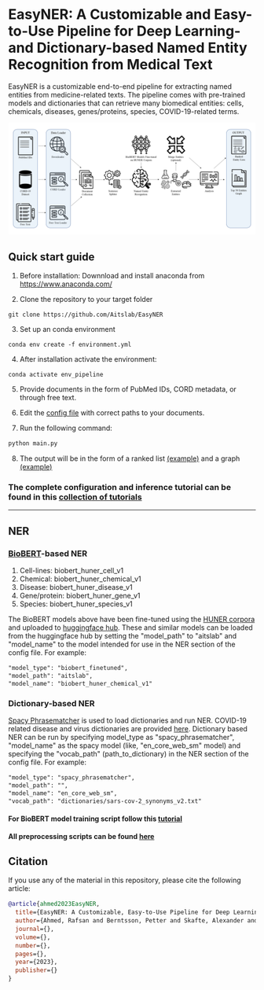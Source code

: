 # EasyNER: A Customizable and Easy-to-Use Pipeline for Deep Learning- and Dictionary-based Named Entity Recognition from Medical Text

EasyNER is a customizable end-to-end pipeline for extracting named entities from medicine-related texts. The pipeline comes with pre-trained models and dictionaries that can retrieve many biomedical entities: cells, chemicals, diseases, genes/proteins, species, COVID-19-related terms.  

![](tutorials/imgs/pipeline3.png)

## Quick start guide


1. Before installation: Downnload and install anaconda from https://www.anaconda.com/


2. Clone the repository to your target folder


```console
git clone https://github.com/Aitslab/EasyNER

```

3. Set up an conda environment

```console
conda env create -f environment.yml
```

4. After installation activate the environment:
```console
conda activate env_pipeline
```

5. Provide documents in the form of PubMed IDs, CORD metadata, or through free text.


6. Edit the [config file](config.json) with correct paths to your documents.


7. Run the following command:

```python
python main.py
```

8. The output will be in the form of a ranked list [(example)](results/sample_output/analysis_mtorandtsc1_chemical/mtorandtsc1_result_chemical.tsv) and a graph [(example)](results/sample_output/analysis_mtorandtsc1_chemical/mtorandtsc1_chemical_top_50.png)


### The complete configuration and inference tutorial can be found in this [collection of tutorials](tutorials/Tutorial-pipeline.md)  

___

## NER 

### [BioBERT](https://github.com/dmis-lab/biobert-pytorch)-based NER

1. Cell-lines: biobert_huner_cell_v1 
2. Chemical: biobert_huner_chemical_v1
3. Disease: biobert_huner_disease_v1
4. Gene/protein: biobert_huner_gene_v1
5. Species: biobert_huner_species_v1

The BioBERT models above have been fine-tuned using the [HUNER corpora](https://github.com/hu-ner/huner) and uploaded to [huggingface hub](https://huggingface.co/aitslab). These and similar models can be loaded from the huggingface hub by setting the "model_path" to "aitslab" and "model_name" to the model intended for use in the NER section of the config file. For example:

```console
"model_type": "biobert_finetuned",
"model_path": "aitslab",
"model_name": "biobert_huner_chemical_v1"
```

### Dictionary-based NER
[Spacy Phrasematcher](https://spacy.io/api/phrasematcher) is used to load dictionaries and run NER. COVID-19 related disease and virus dictionaries are provided [here](dictionaries/). 
Dictionary based NER can be run by specifying model_type as "spacy_phrasematcher", "model_name" as the spacy model (like, "en_core_web_sm" model) and specifying the "vocab_path" (path_to_dictionary) in the NER section of the config file. For example:

```console
"model_type": "spacy_phrasematcher",
"model_path": "",
"model_name": "en_core_web_sm",
"vocab_path": "dictionaries/sars-cov-2_synonyms_v2.txt"
```

#### For BioBERT model training script follow this [tutorial](tutorials/Tutorial-BioBERT_model_training.ipynb)
#### All preprocessing scripts can be found [here](supplementary/preprocessing_scripts/)


## Citation
If you use any of the material in this repository, please cite the following article:

```bibtex
@article{ahmed2023EasyNER,
  title={EasyNER: A Customizable, Easy-to-Use Pipeline for Deep Learning- and Dictionary-based Named Entity Recognition from Medical Text},
  author={Ahmed, Rafsan and Berntsson, Petter and Skafte, Alexander and Kazemi Rashed, Salma and Klang, Marcus and Barvesten, Adam and Olde, Ola and Lindholm, William and Arrizabalaga, Antton Lamarca and Nugues, Pierre and Aits, Sonja},
  journal={},
  volume={},
  number={},
  pages={},
  year={2023},
  publisher={}
}
```
